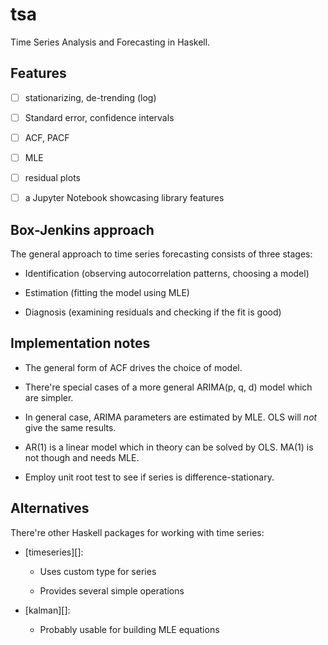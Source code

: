 # tsa

Time Series Analysis and Forecasting in Haskell.

## Features

- [ ] stationarizing, de-trending (log)

- [ ] Standard error, confidence intervals

- [ ] ACF, PACF

- [ ] MLE

- [ ] residual plots

- [ ] a Jupyter Notebook showcasing library features

## Box-Jenkins approach

The general approach to time series forecasting consists of three
stages:

- Identification (observing autocorrelation patterns, choosing a model)

- Estimation (fitting the model using MLE)

- Diagnosis (examining residuals and checking if the fit is good)

## Implementation notes

- The general form of ACF drives the choice of model.

- There're special cases of a more general ARIMA(p, q, d) model which
  are simpler.

- In general case, ARIMA parameters are estimated by MLE. OLS will
  *not* give the same results.

- AR(1) is a linear model which in theory can be solved by OLS. MA(1)
  is not though and needs MLE.

- Employ unit root test to see if series is difference-stationary.

## Alternatives

There're other Haskell packages for working with time series:

- [timeseries][]:

    - Uses custom type for series

    - Provides several simple operations

- [kalman][]:

    - Probably usable for building MLE equations
